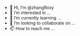 - 👋 Hi, I’m @zhangRoxy
- 👀 I’m interested in ...
- 🌱 I’m currently learning ...
- 💞️ I’m looking to collaborate on ...
- 📫 How to reach me ...

<!---
zhangRoxy/zhangRoxy is a ✨ special ✨ repository because its `README.md` (this file) appears on your GitHub profile.
You can click the Preview link to take a look at your changes.
--->
